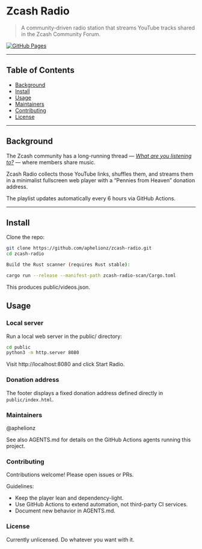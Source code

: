 # Zcash Radio

> A community-driven radio station that streams YouTube tracks shared in the Zcash Community Forum.

[![GitHub Pages](https://img.shields.io/badge/view-live_site-brightgreen)](https://aphelionz.github.io/zcash-radio)

---

## Table of Contents

- [Background](#background)
- [Install](#install)
- [Usage](#usage)
- [Maintainers](#maintainers)
- [Contributing](#contributing)
- [License](#license)

---

## Background

The Zcash community has a long-running thread — [*What are you listening to?*](https://forum.zcashcommunity.com/t/what-are-you-listening-to/20456) — where members share music.  

Zcash Radio collects those YouTube links, shuffles them, and streams them in a minimalist fullscreen web player with a “Pennies from Heaven” donation address.

The playlist updates automatically every 6 hours via GitHub Actions.

---

## Install

Clone the repo:

```sh
git clone https://github.com/aphelionz/zcash-radio.git
cd zcash-radio

Build the Rust scanner (requires Rust stable):

cargo run --release --manifest-path zcash-radio-scan/Cargo.toml
```

This produces public/videos.json.

## Usage

### Local server

Run a local web server in the public/ directory:

```bash
cd public
python3 -m http.server 8080
```

Visit http://localhost:8080 and click Start Radio.

### Donation address

The footer displays a fixed donation address defined directly in `public/index.html`.

### Maintainers

@aphelionz

See also AGENTS.md for details on the GitHub Actions agents running this project.

### Contributing

Contributions welcome! Please open issues or PRs.

Guidelines:

* Keep the player lean and dependency-light.
* Use GitHub Actions to extend automation, not third-party CI services.
* Document new behavior in AGENTS.md.

### License

Currently unlicensed. Do whatever you want with it.
